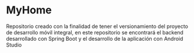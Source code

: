# MyHome
Repositorio creado con la finalidad de tener el versionamiento del proyecto de desarrollo móvil integral, en este repositorio se encontrará el backend desarrollado con Spring Boot y el desarrollo de la aplicación con Android Studio  
